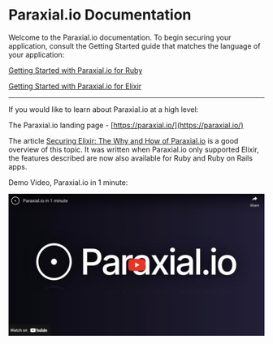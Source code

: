 # Paraxial.io Documentation

Welcome to the Paraxial.io documentation. To begin securing your application, consult the Getting Started guide that matches the language of your application:

[Getting Started with Paraxial.io for Ruby](./ruby/start.md)

[Getting Started with Paraxial.io for Elixir](./elixir/start.md)

---

If you would like to learn about Paraxial.io at a high level: 

The Paraxial.io landing page - [https://paraxial.io/](https://paraxial.io/)

The article [Securing Elixir: The Why and How of Paraxial.io](https://paraxial.io/blog/securing-elixir-paraxial) is a good overview of this topic. It was written when Paraxial.io only supported Elixir, the features described are now also available for Ruby and Ruby on Rails apps.

Demo Video, Paraxial.io in 1 minute:

[![Paraxial.io in 1 minute](./elixir/assets/demo_vid.png)](https://www.youtube.com/watch?v=BdslgfKSNTE)
